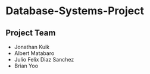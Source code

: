 # Database-Systems-Project


## Project Team

- Jonathan Kuik
- Albert Matabaro
- Julio Felix Diaz Sanchez
- Brian Yoo

